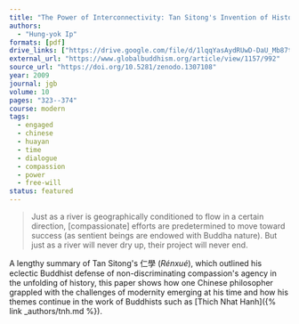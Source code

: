 ```yaml
---
title: "The Power of Interconnectivity: Tan Sitong's Invention of Historical Agency in Late Qing China"
authors:
  - "Hung-yok Ip"
formats: [pdf]
drive_links: ["https://drive.google.com/file/d/1lqqYasAydRUwD-DaU_Mb87tHxMDA2xvi/view?usp=drivesdk"]
external_url: "https://www.globalbuddhism.org/article/view/1157/992"
source_url: "https://doi.org/10.5281/zenodo.1307108"
year: 2009
journal: jgb
volume: 10
pages: "323--374"
course: modern
tags:
  - engaged
  - chinese
  - huayan
  - time
  - dialogue
  - compassion
  - power
  - free-will
status: featured
---
```


> Just as a river is geographically conditioned to flow in a certain direction, [compassionate] efforts are predetermined to move toward success (as sentient beings are endowed with
> Buddha nature). But just as a river will never dry up, their project will never end.

A lengthy summary of Tan Sitong's 仁學 (*Rénxué*), which outlined his eclectic  Buddhist defense of non-discriminating compassion's agency in the unfolding of history, this paper shows how one Chinese philosopher grappled with the challenges of modernity emerging at his time and how his themes continue in the work of Buddhists such as [Thich Nhat Hanh]({% link _authors/tnh.md %}).
